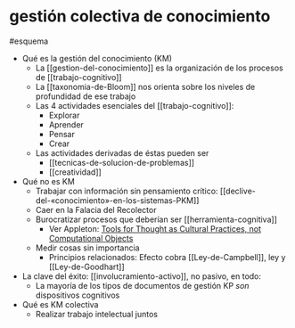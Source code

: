 # gestión colectiva de conocimiento
#esquema 

- Qué es la gestión del conocimiento (KM)
    - La [[gestion-del-conocimiento]] es la organización de los procesos de [[trabajo-cognitivo]]
    - La [[taxonomia-de-Bloom]] nos orienta sobre los niveles de profundidad de ese trabajo
    - Las 4 actividades esenciales del [[trabajo-cognitivo]]:
        - Explorar
        - Aprender
        - Pensar
        - Crear
    - Las actividades derivadas de éstas pueden ser
        - [[tecnicas-de-solucion-de-problemas]]
        - [[creatividad]]
- Qué no es KM
    - Trabajar con información sin pensamiento crítico: [[declive-del-«conocimiento»-en-los-sistemas-PKM]]
    - Caer en la Falacia del Recolector
    - Burocratizar procesos que deberían ser [[herramienta-cognitiva]]
        - Ver Appleton: [Tools for Thought as Cultural Practices, not Computational Objects](https://maggieappleton.com/tools-for-thought)
    - Medir cosas sin importancia
        - Principios relacionados: Efecto cobra [[Ley-de-Campbell]], ley y [[Ley-de-Goodhart]]
- La clave del éxito: [[involucramiento-activo]], no pasivo, en todo: 
    - La mayoría de los tipos de documentos de gestión KP *son* dispositivos cognitivos
- Qué es KM colectiva
    - Realizar trabajo intelectual juntos
